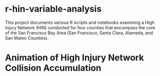 # r-hin-variable-analysis
This project documents various R scripts and notebooks examining a High Injury Network (HIN) conducted for four counties that encompass the core of the San Francisco Bay Area (San Francisco, Santa Clara, Alameda, and San Mateo Counties). 

# Animation of High Injury Network Collision Accumulation
